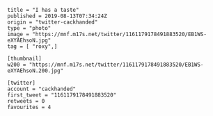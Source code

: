 ```
title = "I has a taste"
published = 2019-08-13T07:34:24Z
origin = "twitter-cackhanded"
type = "photo"
image = "https://mnf.m17s.net/twitter/1161179178491883520/EB1WS-eXYAEhsoN.jpg"
tag = [ "roxy",]

[thumbnail]
w200 = "https://mnf.m17s.net/twitter/1161179178491883520/EB1WS-eXYAEhsoN.200.jpg"

[twitter]
account = "cackhanded"
first_tweet = "1161179178491883520"
retweets = 0
favourites = 4
```

<p class='image'><img src='https://mnf.m17s.net/twitter/1161179178491883520/EB1WS-eXYAEhsoN.jpg' alt=''></p>

